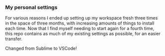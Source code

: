 ### My personal settings

For various reasons I ended up setting up my workspace fresh three times in the space of three months, with increasing amounts of things to install each time. Now that I find myself needing to start again for a fourth time, this repo contains as much of my existing settings as possible, for an easier transfer.

Changed from Sublime to VSCode!
